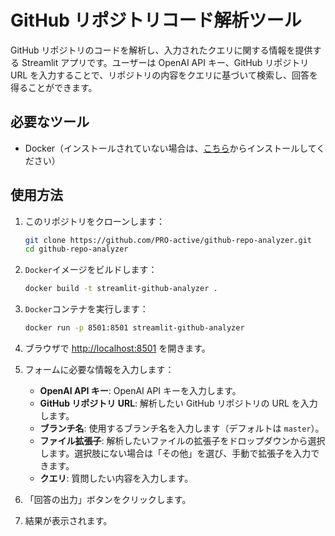 # GitHub リポジトリコード解析ツール

GitHub リポジトリのコードを解析し、入力されたクエリに関する情報を提供する Streamlit アプリです。ユーザーは OpenAI API キー、GitHub リポジトリ URL を入力することで、リポジトリの内容をクエリに基づいて検索し、回答を得ることができます。

## 必要なツール

- Docker（インストールされていない場合は、[こちら](https://www.docker.com/ja-jp/products/docker-desktop)からインストールしてください）

## 使用方法

1. このリポジトリをクローンします：

   ```sh
   git clone https://github.com/PRO-active/github-repo-analyzer.git
   cd github-repo-analyzer
   ```

2. `Docker`イメージをビルドします：

   ```sh
   docker build -t streamlit-github-analyzer .
   ```

3. `Docker`コンテナを実行します：

   ```sh
   docker run -p 8501:8501 streamlit-github-analyzer
   ```

4. ブラウザで [http://localhost:8501](http://localhost:8501) を開きます。

5. フォームに必要な情報を入力します：

   - **OpenAI API キー**: OpenAI API キーを入力します。
   - **GitHub リポジトリ URL**: 解析したい GitHub リポジトリの URL を入力します。
   - **ブランチ名**: 使用するブランチ名を入力します（デフォルトは `master`）。
   - **ファイル拡張子**: 解析したいファイルの拡張子をドロップダウンから選択します。選択肢にない場合は「その他」を選び、手動で拡張子を入力できます。
   - **クエリ**: 質問したい内容を入力します。

6. 「回答の出力」ボタンをクリックします。

7. 結果が表示されます。
